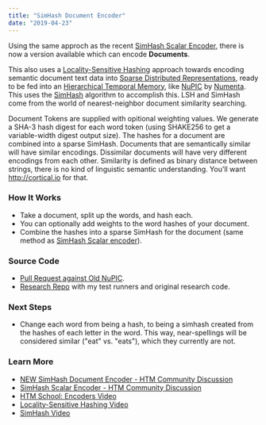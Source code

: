 ```yaml
---
title: "SimHash Document Encoder"
date: "2019-04-23"
---
```


Using the same approch as the recent [SimHash Scalar Encoder][lvxshadse], there
is now a version available which can encode **Documents**.

This also uses a [Locality-Sensitive Hashing][lsh] approach towards encoding
semantic document text data into [Sparse Distributed Representations][sdr],
ready to be fed into an [Hierarchical Temporal Memory][htm], like
[NuPIC][nupic] by [Numenta][numenta]. This uses the [SimHash][simhash]
algorithm to accomplish this. LSH and SimHash come from the world of
nearest-neighbor document similarity searching.

Document Tokens are supplied with opitional weighting values. We generate a
SHA-3 hash digest for each word token (using SHAKE256 to get a variable-width
digest output size). The hashes for a document are combined into a sparse
SimHash. Documents that are semantically similar will have similar encodings.
Dissimilar documents will have very different encodings from each other.
Similarity is defined as binary distance between strings, there is no kind of
linguistic semantic understanding.  You'll want http://cortical.io for that.


### How It Works

* Take a document, split up the words, and hash each.
* You can optionally add weights to the word hashes of your document.
* Combine the hashes into a sparse SimHash for the document
  (same method as [SimHash Scalar encoder][discshadse]).


### Source Code

* [Pull Request against Old NuPIC][pr].
* [Research Repo][repo] with my test runners and original research code.


### Next Steps

* Change each word from being a hash, to being a simhash created from the
  hashes of each letter in the word. This way, near-spellings will be
  considered similar ("eat" vs. "eats"), which they currently are not.


### Learn More

* [NEW SimHash Document Encoder - HTM Community Discussion][discdoc]
* [SimHash Scalar Encoder - HTM Community Discussion][discshadse]
* [HTM School: Encoders Video][vidschool]
* [Locality-Sensitive Hashing Video][vidlsh]
* [SimHash Video][vidsim]


[discdoc]: https://discourse.numenta.org/t/also-simhash-document-encoder/5893
[discshadse]: https://discourse.numenta.org/t/new-simhash-distributed-scalar-encoder-shadse/5860
[htm]: https://numenta.com/machine-intelligence-technology/
[lsh]: https://en.wikipedia.org/wiki/Locality-sensitive_hashing
[lvxshadse]: https://www.luxrota.com/articles/2019/04/18/simhash-distributed-scalar-encoder-for-htm.html
[numenta]: https://numenta.com
[nupic]: https://github.com/numenta/nupic
[pr]: https://github.com/numenta/nupic/pull/3872
[repo]: https://github.com/luxrota/simhash_htm_encoders
[sdr]: https://numenta.com/neuroscience-research/sparse-distributed-representations/
[simhash]: https://en.wikipedia.org/wiki/SimHash
[vidschool]: https://www.youtube.com/watch?v=V3Yqtpytif0&list=PL3yXMgtrZmDqhsFQzwUC9V8MeeVOQ7eZ9&index=7&t=0s
[vidlsh]: https://www.youtube.com/watch?v=dgH0NP8Qxa8
[vidsim]: https://www.youtube.com/watch?v=gnraT4N43qo
